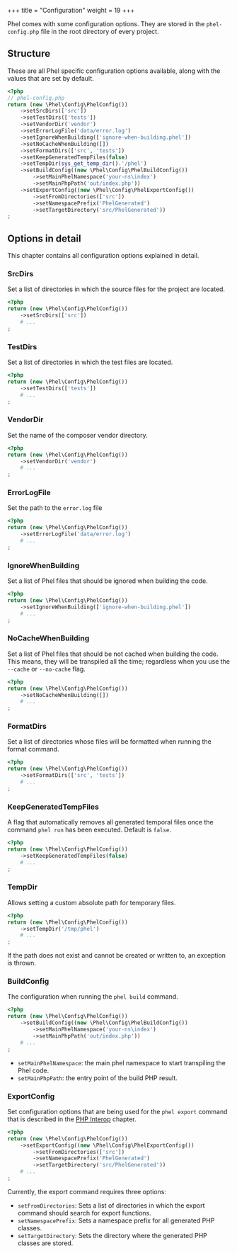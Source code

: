 +++
title = "Configuration"
weight = 19
+++

Phel comes with some configuration options. They are stored in the `phel-config.php` file in the root directory of every project.

## Structure

These are all Phel specific configuration options available, along with the values that are set by default.

```php
<?php
// phel-config.php
return (new \Phel\Config\PhelConfig())
    ->setSrcDirs(['src'])
    ->setTestDirs(['tests'])
    ->setVendorDir('vendor')
    ->setErrorLogFile('data/error.log')
    ->setIgnoreWhenBuilding(['ignore-when-building.phel'])
    ->setNoCacheWhenBuilding([])
    ->setFormatDirs(['src', 'tests'])
    ->setKeepGeneratedTempFiles(false)
	->setTempDir(sys_get_temp_dir().'/phel')
    ->setBuildConfig((new \Phel\Config\PhelBuildConfig())
        ->setMainPhelNamespace('your-ns\index')
        ->setMainPhpPath('out/index.php'))
    ->setExportConfig((new \Phel\Config\PhelExportConfig())
        ->setFromDirectories(['src'])
        ->setNamespacePrefix('PhelGenerated')
        ->setTargetDirectory('src/PhelGenerated'))
;
```

## Options in detail

This chapter contains all configuration options explained in detail.

### SrcDirs

Set a list of directories in which the source files for the project are located.

```php
<?php
return (new \Phel\Config\PhelConfig())
    ->setSrcDirs(['src'])
    # ...
;
```

### TestDirs

Set a list of directories in which the test files are located.

```php
<?php
return (new \Phel\Config\PhelConfig())
    ->setTestDirs(['tests'])
    # ...
;
```

### VendorDir

Set the name of the composer vendor directory.

```php
<?php
return (new \Phel\Config\PhelConfig())
    ->setVendorDir('vendor')
    # ...
;
```

### ErrorLogFile

Set the path to the `error.log` file

```php
<?php
return (new \Phel\Config\PhelConfig())
    ->setErrorLogFile('data/error.log')
    # ...
;
```

### IgnoreWhenBuilding

Set a list of Phel files that should be ignored when building the code.


```php
<?php
return (new \Phel\Config\PhelConfig())
    ->setIgnoreWhenBuilding(['ignore-when-building.phel'])
    # ...
;
```

### NoCacheWhenBuilding

Set a list of Phel files that should be not cached when building the code. This means, they will be transpiled all the time; regardless when you use the `--cache` or `--no-cache` flag.

```php
<?php
return (new \Phel\Config\PhelConfig())
    ->setNoCacheWhenBuilding([])
    # ...
;
```

### FormatDirs

Set a list of directories whose files will be formatted when running the format command.


```php
<?php
return (new \Phel\Config\PhelConfig())
    ->setFormatDirs(['src', 'tests'])
    # ...
;
```

### KeepGeneratedTempFiles

A flag that automatically removes all generated temporal files once the command `phel run` has been executed. Default is `false`.

```php
<?php
return (new \Phel\Config\PhelConfig())
    ->setKeepGeneratedTempFiles(false)
    # ...
;
```

### TempDir

Allows setting a custom absolute path for temporary files.

```php
<?php
return (new \Phel\Config\PhelConfig())
    ->setTempDir('/tmp/phel')
    # ...
;
```

If the path does not exist and cannot be created or written to, an exception is thrown.

### BuildConfig

The configuration when running the `phel build` command.

```php
<?php
return (new \Phel\Config\PhelConfig())
    ->setBuildConfig((new \Phel\Config\PhelBuildConfig())
        ->setMainPhelNamespace('your-ns\index')
        ->setMainPhpPath('out/index.php'))
    # ...
;
```

- `setMainPhelNamespace`: the main phel namespace to start transpiling the Phel code.
- `setMainPhpPath`: the entry point of the build PHP result.

### ExportConfig

Set configuration options that are being used for the `phel export` command that is described in the [PHP Interop](/documentation/php-interop/#calling-phel-functions-from-php) chapter.

```php
<?php
return (new \Phel\Config\PhelConfig())
    ->setExportConfig((new \Phel\Config\PhelExportConfig())
        ->setFromDirectories(['src'])
        ->setNamespacePrefix('PhelGenerated')
        ->setTargetDirectory('src/PhelGenerated'))
    # ...
;
```

Currently, the export command requires three options:

- `setFromDirectories`: Sets a list of directories in which the export command should search for export functions.
- `setNamespacePrefix`: Sets a namespace prefix for all generated PHP classes.
- `setTargetDirectory`: Sets the directory where the generated PHP classes are stored.
